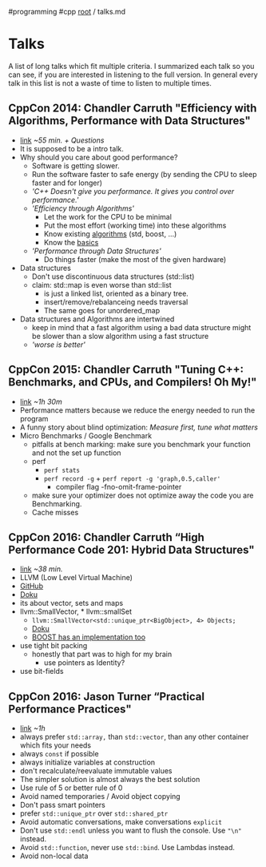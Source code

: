 #programming #cpp
[root](../README.md) / talks.md
# Talks
A list of long talks which fit multiple criteria. I summarized each talk so you can see, if you are interested in listening to the full version. In general every talk in this list is not a waste of time to listen to multiple times.

## CppCon 2014: Chandler Carruth "Efficiency with Algorithms, Performance with Data Structures"

* [link](https://www.youtube-nocookie.com/embed/fHNmRkzxHWs?rel=0) *~55 min. + Questions*
* It is supposed to be a intro talk.
* Why should you care about good performance?
	* Software is getting slower.
	* Run the software faster to safe energy (by sending the CPU to sleep faster and for longer)
	* *'C++ Doesn't give you performance. It gives you control over performance.'*
	* *'Efficiency through Algorithms'*
		* Let the work for the CPU to be minimal
		* Put the most effort (working time) into these algorithms
		* Know existing [algorithms](../algorithms/algorithms.md) (std, boost, ...)
		* Know the [basics](../basics/basics.md)
	* *'Performance through Data Structures'*
		* Do things faster (make the most of the given hardware)
* Data structures
	* Don't use discontinuous data structures (std::list)
	* claim: std::map is even worse than std::list
		* is just a linked list, oriented as a binary tree.
		* insert/remove/rebalanceing needs traversal
		* The same goes for unordered_map
* Data structures and Algorithms are intertwined
	* keep in mind that a fast algorithm using a bad data structure might be slower than a slow algorithm using a fast structure
	* *'worse is better'*
	
## CppCon 2015: Chandler Carruth "Tuning C++: Benchmarks, and CPUs, and Compilers! Oh My!"
* [link](https://www.youtube-nocookie.com/embed/nXaxk27zwlk?rel=0) *~1h 30m*
* Performance matters because we reduce the energy needed to run the program
* A funny story about blind optimization: *Measure first, tune what matters*
* Micro Benchmarks / Google Benchmark
    * pitfalls at bench marking: make sure you benchmark your function and not the set up function 
    * perf
        * `perf stats`
        * `perf record -g` + `perf report -g 'graph,0.5,caller'`
            * compiler flag -fno-omit-frame-pointer
    * make sure your optimizer does not optimize away the code you are Benchmarking. 
    * Cache misses

## CppCon 2016: Chandler Carruth “High Performance Code 201: Hybrid Data Structures"
* [link](https://www.youtube-nocookie.com/embed/vElZc6zSIXM?rel=0) *~38 min.*
* LLVM (Low Level Virtual Machine)
* [GitHub](https://github.com/llvm/llvm-project//)
* [Doku](https://llvm.org/docs/ProgrammersManual.html)
* its about vector, sets and maps
* llvm::SmallVector, * llvm::smallSet
	* `llvm::SmallVector<std::unique_ptr<BigObject>, 4> Objects;`
	* [Doku](https://llvm.org/docs/ProgrammersManual.html#llvm-adt-smallvector-h)
	* [BOOST has an implementation too](https://www.boost.org/doc/libs/1_72_0/doc/html/container/non_standard_containers.html#container.non_standard_containers.small_vector)
* use tight bit packing
	* honestly that part was to high for my brain
		* use pointers as Identity?
* use bit-fields

## CppCon 2016: Jason Turner “Practical Performance Practices"
* [link](https://www.youtube-nocookie.com/embed/uzF4u9KgUWI?rel=0)  *~1h* 
* always prefer `std::array,` than `std::vector`, than any other container which fits your needs
* always `const` if possible
* always initialize variables at construction
* don't recalculate/reevaluate immutable values
* The simpler solution is almost always the best solution
* Use rule of 5 or better rule of 0
* Avoid named temporaries / Avoid object copying
* Don't pass smart pointers
* prefer `std::unique_ptr` over `std::shared_ptr`
* Avoid automatic conversations, make conversations `explicit`
* Don't use `std::endl` unless you want to flush the console. Use `"\n"` instead.
* Avoid `std::function`, never  use `std::bind`. Use Lambdas instead.
* Avoid non-local data




